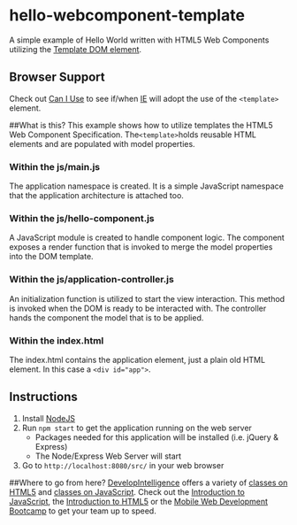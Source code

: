 # hello-webcomponent-template
A simple example of Hello World written with HTML5 Web Components utilizing the [Template DOM element](http://www.w3.org/TR/html51/semantics.html#the-template-element).

## Browser Support
Check out [Can I Use](http://caniuse.com/#feat=template) to see if/when [IE](https://status.modern.ie/templateelement) will adopt the use of the `<template>` element.

##What is this?
This example shows how to utilize templates the HTML5 Web Component Specification. The`<template>`holds reusable HTML elements and are populated with model properties.

### Within the js/main.js
The application namespace is created. It is a simple JavaScript namespace that the application architecture is attached too.

### Within the js/hello-component.js
A JavaScript module is created to handle component logic. The component exposes a render function that is invoked to merge the model properties into the DOM template. 

### Within the js/application-controller.js
An initialization function is utilized to start the view interaction. This method is invoked when the DOM is ready to be interacted with. The controller hands the component the model that is to be applied.

### Within the index.html
The index.html contains the application element, just a plain old HTML element. In this case a `<div id="app">`. 

## Instructions
1. Install [NodeJS](https://nodejs.org/)
2. Run `npm start` to get the application running on the web server
    * Packages needed for this application will be installed (i.e. jQuery & Express)
    * The Node/Express Web Server will start
3. Go to `http://localhost:8080/src/` in your web browser

##Where to go from here?
[DevelopIntelligence](http://www.developintelligence.com/) offers a variety of [classes on HTML5](http://www.developintelligence.com/catalog/web-development-training/html-html5) and [classes on JavaScript](http://www.developintelligence.com/catalog/web-development-training/core-javascript). Check out the [Introduction to JavaScript](http://www.developintelligence.com/catalog/web-development-training/core-javascript/introduction-to-javascript), the [Introduction to HTML5](http://www.developintelligence.com/catalog/web-development-training/html-html5/introduction-to-html5) or the [Mobile Web Development Bootcamp](http://www.developintelligence.com/catalog/web-development-training/mobile-web-development-boot-camp) to get your team up to speed.

